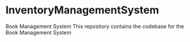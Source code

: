 # InventoryManagementSystem
Book Management System This repository contains the codebase for the Book Management System
